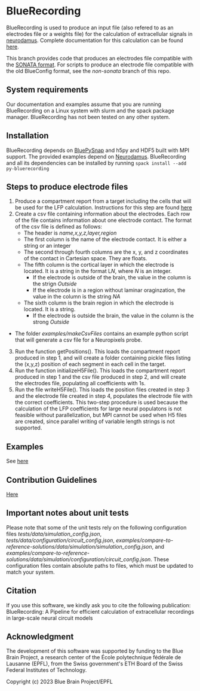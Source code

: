 # BlueRecording

BlueRecording is used to produce an input file (also refered to as an electrodes file or a weights file) for the calculation of extracellular signals in [neurodamus](https://github.com/BlueBrain/neurodamus). Complete documentation for this calculation can be found [here](https://github.com/BlueBrain/neurodamus/tree/main/docs). 

This branch provides code that produces an electrodes file compatible with the [SONATA format](https://github.com/BlueBrain/sonata-extension/blob/master/source/sonata_tech.rst#format-of-the-electrodes_file). For scripts to produce an electrode file compatible with the old BlueConfig format, see the *non-sonata* branch of this repo. 

## System requirements

Our documentation and examples assume that you are running BlueRecording on a Linux system with slurm and the spack package manager. BlueRecording has not been tested on any other system. 

## Installation

BlueRecording depends on [BluePySnap](https://github.com/BlueBrain/snap/) and h5py and HDF5 built with MPI support. The provided examples depend on [Neurodamus](https://github.com/BlueBrain/neurodamus). BlueRecording and all its dependencies can be installed by running `spack install --add py-bluerecording`

## Steps to produce electrode files

1. Produce a compartment report from a target including the cells that will be used for the LFP calculation. Instructions for this step are found [here](https://github.com/BlueBrain/neurodamus/blob/main/docs/online-lfp.rst)
2. Create a csv file containing information about the electrodes. Each row of the file contains information about one electrode contact. The format of the csv file is defined as follows:
   - The header is *name,x,y,z,layer,region*
   - The first column is the name of the electrode contact. It is either a string or an integer
   - The second through fourth columns are the x, y, and z coordinates of the contact in Cartesian space. They are floats.
   - The fifth column is the cortical layer in which the electrode is located. It is a string in the format L*N*, where *N* is an integer.
       + If the electrode is outside of the brain, the value in the column is the strign *Outside*
       + If the electrode is in a region without laminar oraginzation, the value in the column is the string *NA*
   - The sixth column is the brain region in which the electrode is located. It is a string.
       + If the electrode is outside the brain, the value in the column is the strong *Outside* 

- The folder *examples/makeCsvFiles* contains an example python script that will generate a csv file for a Neuropixels probe.

3. Run the function getPositions(). This loads the compartment report produced in step 1, and will create a folder containing pickle files listing the (x,y,z) position of each segment in each cell in the target.
4. Run the function initializeH5File(). This loads the compartment report produced in step 1 and the csv file produced in step 2, and will create the electrodes file, populating all coefficients with 1s.
5. Run the file writeH5File(). This loads the position files created in step 3 and the electrode file created in step 4, populates the electrode file with the correct coefficients. This two-step procedure is used because the calculation of the LFP coefficients for large neural populatons is not feasible without parallelization, but MPI cannot be used when H5 files are created, since parallel writing of variable length strings is not supported.

## Examples
See [here](https://bbpgitlab.epfl.ch/conn/personal/tharayil/bluerecording/-/tree/main/examples?ref_type=heads)

## Contribution Guidelines
[Here](./CONTRIBUTING.md)

## Important notes about unit tests
Please note that some of the unit tests rely on the following configuration files *tests/data/simulation_config.json*, *tests/data/configuration/circuit_config.json*, *examples/compare-to-reference-solutions/data/simulation/simulation_config.json*, and *examples/compare-to-reference-solutions/data/simulation/configuration/circuit_config.json*. These configuration files contain absolute paths to files, which must be updated to match your system.  

## Citation
If you use this software, we kindly ask you to cite the following publication:
BlueRecording: A Pipeline for efficient calculation of extracellular recordings in large-scale neural circuit models

## Acknowledgment
The development of this software was supported by funding to the Blue Brain Project, a research center of the École polytechnique fédérale de Lausanne (EPFL), from the Swiss government's ETH Board of the Swiss Federal Institutes of Technology.
 
Copyright (c) 2023 Blue Brain Project/EPFL
